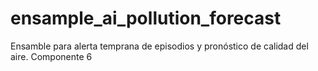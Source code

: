 # ensample_ai_pollution_forecast
Ensamble para alerta temprana de episodios y pronóstico de calidad del aire. Componente 6
